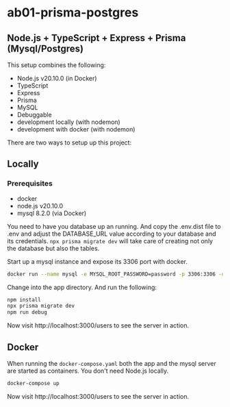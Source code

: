 # ab01-prisma-postgres
## Node.js + TypeScript + Express + Prisma (Mysql/Postgres)

This setup combines the following:

- Node.js v20.10.0 (in Docker)
- TypeScript
- Express
- Prisma
- MySQL
- Debuggable
- development locally (with nodemon)
- development with docker (with nodemon)

There are two ways to setup up this project:

## Locally

### Prerequisites
- docker
- node.js v20.10.0
- mysql 8.2.0 (via Docker)

You need to have you database up an running. And copy the .env.dist file to .env and adjust the DATABASE_URL value according to your database and its credentials. `npx prisma migrate dev` will take care of creating not only the database but also the tables.

Start up a mysql instance and expose its 3306 port with docker.
```bash
docker run --name mysql -e MYSQL_ROOT_PASSWORD=password -p 3306:3306 -d mysql:8.2.0
```

Change into the app directory. And run the following:

```bash
npm install
npx prisma migrate dev
npm run debug
```

Now visit http://localhost:3000/users to see the server in action.

## Docker

When running the `docker-compose.yaml` both the app and the mysql server are started as containers. You don't need Node.js locally.

```bash
docker-compose up
```

Now visit http://localhost:3000/users to see the server in action.